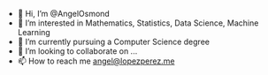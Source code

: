 - 👋 Hi, I’m @AngelOsmond
- 👀 I’m interested in Mathematics, Statistics, Data Science, Machine Learning
- 🌱 I’m currently pursuing a Computer Science degree
- 💞️ I’m looking to collaborate on ...
- 📫 How to reach me angel@lopezperez.me


